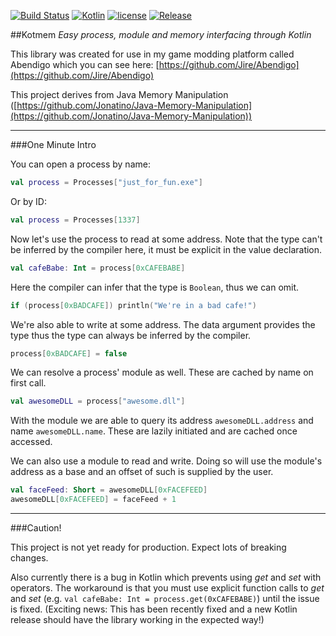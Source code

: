 [![Build Status](https://travis-ci.org/Jire/Kotmem.svg?branch=master)](https://travis-ci.org/Jire/Kotmem) [![Kotlin](https://img.shields.io/badge/kotlin-1.0.0--rc--1036-blue.svg)](http://kotlinlang.org) [![license](https://img.shields.io/badge/license-LGPL%203.0-yellowgreen.svg)](https://github.com/Jire/Kotmem/blob/master/LICENSE) [![Release](https://jitpack.io/v/Jire/Kotmem.svg)](https://jitpack.io/#Jire/Kotmem)


##Kotmem
_Easy process, module and memory interfacing through Kotlin_

This library was created for use in my game modding platform called Abendigo which you can see here: [https://github.com/Jire/Abendigo](https://github.com/Jire/Abendigo)

This project derives from Java Memory Manipulation ([https://github.com/Jonatino/Java-Memory-Manipulation](https://github.com/Jonatino/Java-Memory-Manipulation))

---

###One Minute Intro

You can open a process by name:

```kotlin
val process = Processes["just_for_fun.exe"]
```

Or by ID:

```kotlin
val process = Processes[1337]
```

Now let's use the process to read at some address. Note that the type can't be inferred by the compiler here, it must
 be explicit in the value declaration.

```kotlin
val cafeBabe: Int = process[0xCAFEBABE]
```

Here the compiler can infer that the type is `Boolean`, thus we can omit.

```kotlin
if (process[0xBADCAFE]) println("We're in a bad cafe!")
```

We're also able to write at some address. The data argument provides the type thus the type can always be inferred by
 the compiler.

```kotlin
process[0xBADCAFE] = false
```

We can resolve a process' module as well. These are cached by name on first call.

```kotlin
val awesomeDLL = process["awesome.dll"]
```

With the module we are able to query its address `awesomeDLL.address` and name `awesomeDLL.name`. These are lazily 
initiated and are cached once accessed.

We can also use a module to read and write. Doing so will use the module's address as a base and an offset of such is
 supplied by the user.

```kotlin
val faceFeed: Short = awesomeDLL[0xFACEFEED]
awesomeDLL[0xFACEFEED] = faceFeed + 1
```

---

###Caution!

This project is not yet ready for production. Expect lots of breaking changes.

Also currently there is a bug in Kotlin which prevents using *get* and *set* with operators. The workaround is that 
you must use explicit function calls to *get* and *set* (e.g. `val cafeBabe: Int = process.get(0xCAFEBABE)`) until the 
issue is fixed. (Exciting news: This has been recently fixed and a new Kotlin release should have the library working
in the expected way!)